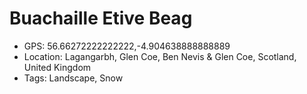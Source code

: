 # Buachaille Etive Beag

- GPS: 56.66272222222222,-4.904638888888889
- Location: Lagangarbh, Glen Coe, Ben Nevis & Glen Coe, Scotland, United Kingdom
- Tags: Landscape, Snow
